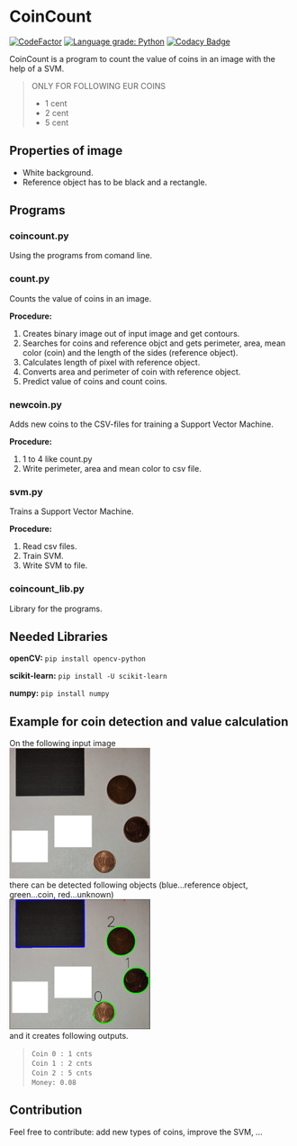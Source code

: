 # CoinCount
[![CodeFactor](https://www.codefactor.io/repository/github/lffelmann/coincount/badge)](https://www.codefactor.io/repository/github/lffelmann/coincount)
[![Language grade: Python](https://img.shields.io/lgtm/grade/python/g/lffelmann/coincount.svg?logo=lgtm&logoWidth=18)](https://lgtm.com/projects/g/lffelmann/coincount/context:python)
[![Codacy Badge](https://app.codacy.com/project/badge/Grade/b082a17896db428d98e184dd15213f30)](https://www.codacy.com/gh/lffelmann/coincount/dashboard?utm_source=github.com&amp;utm_medium=referral&amp;utm_content=lffelmann/coincount&amp;utm_campaign=Badge_Grade)

CoinCount is a program to count the value of coins in an image with the help of a SVM.
> ONLY FOR FOLLOWING EUR COINS
> *   1 cent
> *   2 cent
> *   5 cent

## Properties of image
*  White background.
*  Reference object has to be black and a rectangle.

## Programs
### coincount.py
Using the programs from comand line.

### count.py
Counts the value of coins in an image.

**Procedure:**
1.  Creates binary image out of input image and get contours.
2.  Searches for coins and reference objct and gets perimeter, area, mean color (coin) and the length of the sides (reference object).
3.  Calculates length of pixel with reference object.
4.  Converts area and perimeter of coin with reference object.
5.  Predict value of coins and count coins.

### newcoin.py 
Adds new coins to the CSV-files for training a Support Vector Machine.

**Procedure:**
1.  1 to 4 like count.py
2.  Write perimeter, area and mean color to csv file.

### svm.py
Trains a Support Vector Machine.

**Procedure:**
1.  Read csv files.
2.  Train SVM.
3.  Write SVM to file.

### coincount_lib.py
Library for the programs.

## Needed Libraries
**openCV:** 
`pip install opencv-python`

**scikit-learn:** 
`pip install -U scikit-learn`

**numpy:**
`pip install numpy`

## Example for coin detection and value calculation
On the following input image<br>
<img src="./test.jpg" alt="Input Image" width="250"><br>
there can be detected following objects (blue...reference object, green...coin, red...unknown)<br>
<img src="./detected_img.png" alt="Input Image" width="250"><br>
and it creates following outputs.<br>
>`Coin 0 : 1 cnts`<br>
>`Coin 1 : 2 cnts`<br>
>`Coin 2 : 5 cnts`<br>
>`Money: 0.08`<br>

## Contribution
Feel free to contribute: add new types of coins, improve the SVM, ...
